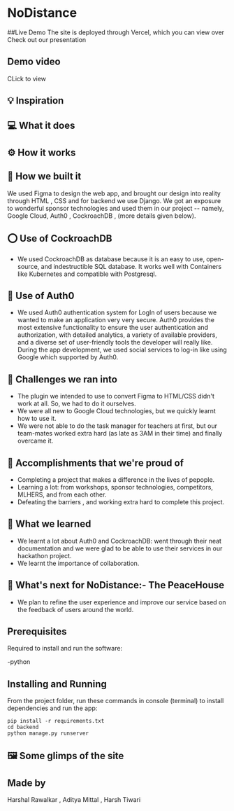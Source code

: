 # NoDistance

##Live Demo
The site is deployed through Vercel, which you can view over   
Check out our presentation 

## Demo video

CLick  to view 

## 💡 Inspiration


## 💻 What it does

## ⚙️ How it works

## 🔨 How we built it
We used Figma to design the web app, and brought our design into reality through HTML , CSS and for backend we use Django. We got an exposure to wonderful sponsor technologies and used them in our project -- namely, Google Cloud, Auth0 , CockroachDB , (more details given below). 

## ⭕ Use of CockroachDB
- We used CockroachDB as database because it is an easy to use, open-source, and indestructible SQL database. It works well with Containers like Kubernetes and compatible with Postgresql.

##  Use of Auth0
- We used Auth0 authentication system for LogIn of users because we wanted to make an application very very secure. Auth0 provides the most extensive functionality to ensure the user authentication and authorization, with detailed analytics, a variety of available providers, and a diverse set of user-friendly tools the developer will really like. During the app development, we used social services to log-in like using Google which supported by Auth0.


## 🧠 Challenges we ran into
- The plugin we intended to use to convert Figma to HTML/CSS didn't work at all. So, we had to do it ourselves. 
- We were all new to Google Cloud technologies, but we quickly learnt how to use it.
- We were not able to do the task manager for teachers at first, but our team-mates worked extra hard (as late as 3AM in their time) and finally overcame it. 

## 🏅 Accomplishments that we're proud of
- Completing a project that makes a difference in the lives of pepople. 
- Learning a lot: from workshops, sponsor technologies, competitors, MLHERS, and from each other. 
- Defeating the barriers , and working extra hard to complete this project. 

## 📖 What we learned
- We learnt a lot about Auth0 and CockroachDB: went through their neat documentation and we were glad to be able to use their services in our hackathon project. 
- We learnt the importance of collaboration.
 

## 🚀 What's next for NoDistance:- The PeaceHouse
- We plan to refine the user experience and improve our service based on the feedback of users around the world.

## Prerequisites
Required to install and run the software:

-python

## Installing and Running

From the project folder, run these commands in console (terminal) to install dependencies and run the app:

```
pip install -r requirements.txt
cd backend
python manage.py runserver
```

## 🖼️ Some glimps of the site

## Made by
Harshal Rawalkar , Aditya Mittal , Harsh Tiwari
